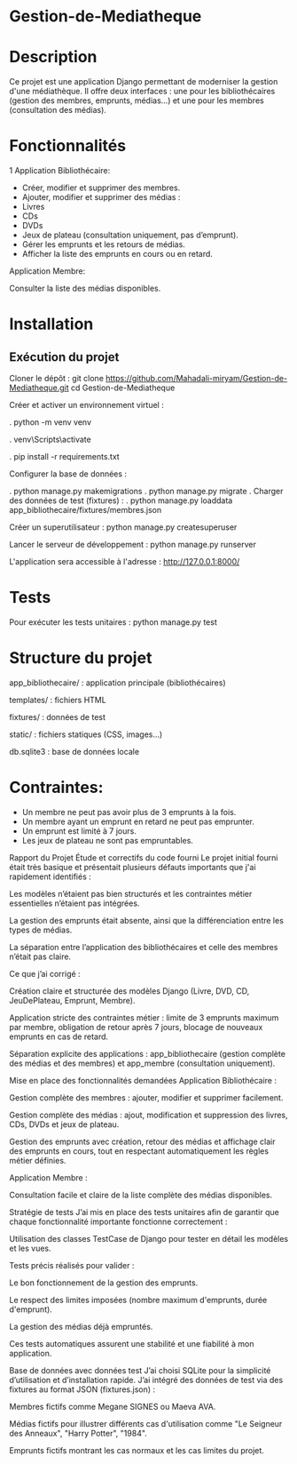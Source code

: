 
# Gestion-de-Mediatheque

# Description
Ce projet est une application Django permettant de moderniser la gestion d'une médiathèque. Il offre deux interfaces : une pour les bibliothécaires (gestion des membres, emprunts, médias...) et une pour les membres (consultation des médias).

# Fonctionnalités

1 Application Bibliothécaire:

 - Créer, modifier et supprimer des membres.
 - Ajouter, modifier et supprimer des médias :
 - Livres
 - CDs
 - DVDs
 - Jeux de plateau (consultation uniquement, pas d’emprunt).
 - Gérer les emprunts et les retours de médias.
 - Afficher la liste des emprunts en cours ou en retard.

Application Membre:

Consulter la liste des médias disponibles.

# Installation

## Exécution du projet
Cloner le dépôt :
git clone https://github.com/Mahadali-miryam/Gestion-de-Mediatheque.git
cd Gestion-de-Mediatheque

 Créer et activer un environnement virtuel :

. python -m venv venv

. venv\Scripts\activate

. pip install -r requirements.txt

 Configurer la base de données :

. python manage.py makemigrations
. python manage.py migrate
. Charger des données de test (fixtures) :
. python manage.py loaddata app_bibliothecaire/fixtures/membres.json

 Créer un superutilisateur : python manage.py createsuperuser

Lancer le serveur de développement : python manage.py runserver

L'application sera accessible à l'adresse : http://127.0.0.1:8000/

# Tests
Pour exécuter les tests unitaires : python manage.py test

# Structure du projet

app_bibliothecaire/ : application principale (bibliothécaires)

templates/ : fichiers HTML

fixtures/ : données de test

static/ : fichiers statiques (CSS, images...)

db.sqlite3 : base de données locale

# Contraintes:

- Un membre ne peut pas avoir plus de 3 emprunts à la fois.
- Un membre ayant un emprunt en retard ne peut pas emprunter.
- Un emprunt est limité à 7 jours.
- Les jeux de plateau ne sont pas empruntables.

 Rapport du Projet
Étude et correctifs du code fourni
Le projet initial fourni était très basique et présentait plusieurs défauts importants que j'ai rapidement identifiés :

Les modèles n’étaient pas bien structurés et les contraintes métier essentielles n’étaient pas intégrées.

La gestion des emprunts était absente, ainsi que la différenciation entre les types de médias.

La séparation entre l’application des bibliothécaires et celle des membres n’était pas claire.

Ce que j’ai corrigé :

Création claire et structurée des modèles Django (Livre, DVD, CD, JeuDePlateau, Emprunt, Membre).

Application stricte des contraintes métier : limite de 3 emprunts maximum par membre, obligation de retour après 7 jours, blocage de nouveaux emprunts en cas de retard.

Séparation explicite des applications : app_bibliothecaire (gestion complète des médias et des membres) et app_membre (consultation uniquement).

 Mise en place des fonctionnalités demandées
Application Bibliothécaire :

Gestion complète des membres : ajouter, modifier et supprimer facilement.

Gestion complète des médias : ajout, modification et suppression des livres, CDs, DVDs et jeux de plateau.

Gestion des emprunts avec création, retour des médias et affichage clair des emprunts en cours, tout en respectant automatiquement les règles métier définies.

Application Membre :

Consultation facile et claire de la liste complète des médias disponibles.

Stratégie de tests
J’ai mis en place des tests unitaires afin de garantir que chaque fonctionnalité importante fonctionne correctement :

Utilisation des classes TestCase de Django pour tester en détail les modèles et les vues.

Tests précis réalisés pour valider :

Le bon fonctionnement de la gestion des emprunts.

Le respect des limites imposées (nombre maximum d'emprunts, durée d'emprunt).

La gestion des médias déjà empruntés.

Ces tests automatiques assurent une stabilité et une fiabilité à mon application.

 Base de données avec données test
J’ai choisi SQLite pour la simplicité d’utilisation et d’installation rapide. J’ai intégré des données de test via des fixtures au format JSON (fixtures.json) :

Membres fictifs comme Megane SIGNES ou Maeva AVA.

Médias fictifs pour illustrer différents cas d'utilisation comme "Le Seigneur des Anneaux", "Harry Potter", "1984".

Emprunts fictifs montrant les cas normaux et les cas limites du projet.

